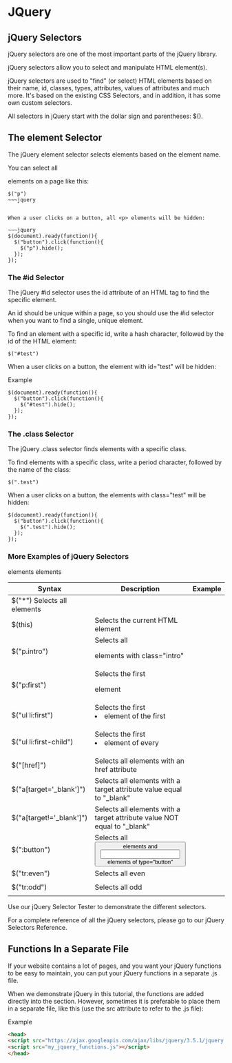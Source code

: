# JQuery

## jQuery Selectors

jQuery selectors are one of the most important parts of the jQuery library.

jQuery selectors allow you to select and manipulate HTML element(s).

jQuery selectors are used to "find" (or select) HTML elements based on their name, id, classes, types, attributes, values of attributes and much more. It's based on the existing CSS Selectors, and in addition, it has some own custom selectors.

All selectors in jQuery start with the dollar sign and parentheses: $().

## The element Selector

The jQuery element selector selects elements based on the element name.

You can select all <p> elements on a page like this:

~~~jquery
$("p")
~~~jquery


When a user clicks on a button, all <p> elements will be hidden:

~~~jquery
$(document).ready(function(){
  $("button").click(function(){
    $("p").hide();
  });
});
~~~

### The #id Selector

The jQuery #id selector uses the id attribute of an HTML tag to find the specific element.

An id should be unique within a page, so you should use the #id selector when you want to find a single, unique element.

To find an element with a specific id, write a hash character, followed by the id of the HTML element:

~~~jquery
$("#test")
~~~

When a user clicks on a button, the element with id="test" will be hidden:

Example
~~~jquery
$(document).ready(function(){
  $("button").click(function(){
    $("#test").hide();
  });
});
~~~

### The .class Selector

The jQuery .class selector finds elements with a specific class.

To find elements with a specific class, write a period character, followed by the name of the class:

~~~jquery
$(".test")
~~~

When a user clicks on a button, the elements with class="test" will be hidden:

~~~jquery
$(document).ready(function(){
  $("button").click(function(){
    $(".test").hide();
  });
});
~~~

### More Examples of jQuery Selectors

| Syntax	| Description	| Example |
| --- | --- | --- |
| $("*")	Selects all elements	| 
| $(this)	| Selects the current HTML element	| 
| $("p.intro")	| Selects all <p> elements with class="intro"	| 
| $("p:first")	| Selects the first <p> element	| 
| $("ul li:first")	| Selects the first <li> element of the first <ul>	| 
| $("ul li:first-child")	| Selects the first <li> element of every <ul>	| 
| $("[href]")	| Selects all elements with an href attribute	| 
| $("a[target='_blank']")	| Selects all <a> elements with a target attribute value equal to "_blank"	| 
| $("a[target!='_blank']")	| Selects all <a> elements with a target attribute value NOT equal to "_blank"	| 
| $(":button")	| Selects all <button> elements and <input> elements of type="button"	| 
| $("tr:even")	| Selects all even <tr> elements	| 
| $("tr:odd")	| Selects all odd <tr> elements	| 

Use our jQuery Selector Tester to demonstrate the different selectors.

For a complete reference of all the jQuery selectors, please go to our jQuery Selectors Reference.

## Functions In a Separate File

If your website contains a lot of pages, and you want your jQuery functions to be easy to maintain, you can put your jQuery functions in a separate .js file.

When we demonstrate jQuery in this tutorial, the functions are added directly into the <head> section. However, sometimes it is preferable to place them in a separate file, like this (use the src attribute to refer to the .js file):

Example
~~~html
<head>
<script src="https://ajax.googleapis.com/ajax/libs/jquery/3.5.1/jquery.min.js"></script>
<script src="my_jquery_functions.js"></script>
</head>
~~~

